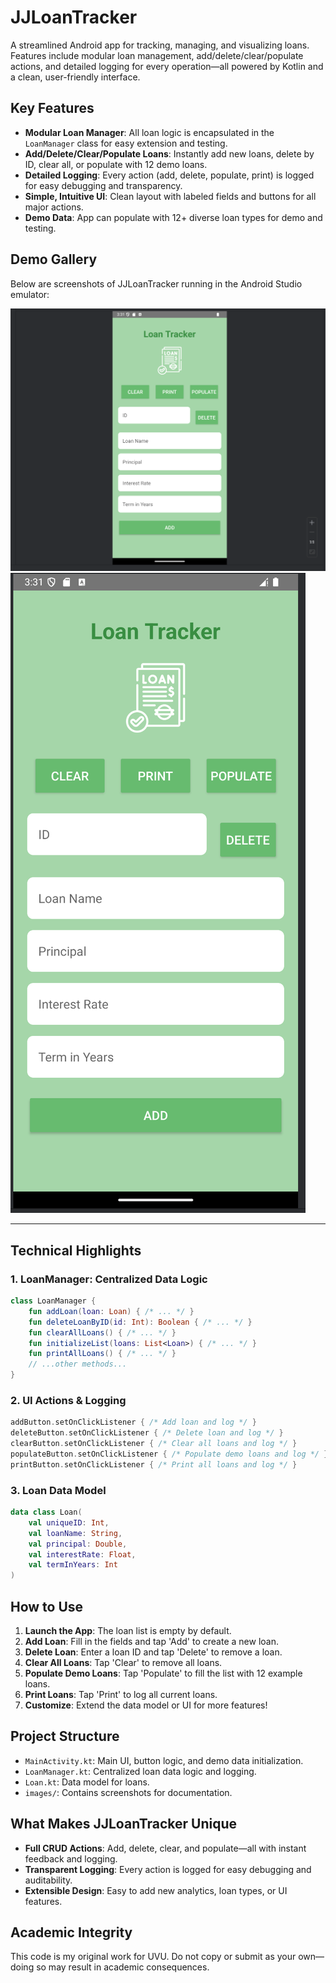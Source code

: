 # JJLoanTracker

A streamlined Android app for tracking, managing, and visualizing loans. Features include modular loan management, add/delete/clear/populate actions, and detailed logging for every operation—all powered by Kotlin and a clean, user-friendly interface.

## Key Features

- **Modular Loan Manager**: All loan logic is encapsulated in the `LoanManager` class for easy extension and testing.
- **Add/Delete/Clear/Populate Loans**: Instantly add new loans, delete by ID, clear all, or populate with 12 demo loans.
- **Detailed Logging**: Every action (add, delete, populate, print) is logged for easy debugging and transparency.
- **Simple, Intuitive UI**: Clean layout with labeled fields and buttons for all major actions.
- **Demo Data**: App can populate with 12+ diverse loan types for demo and testing.

## Demo Gallery

Below are screenshots of JJLoanTracker running in the Android Studio emulator:

![Main Screen](images/img-1.png)
![Loan List](images/img-2.png)

---

## Technical Highlights

### 1. LoanManager: Centralized Data Logic
```kotlin
class LoanManager {
    fun addLoan(loan: Loan) { /* ... */ }
    fun deleteLoanByID(id: Int): Boolean { /* ... */ }
    fun clearAllLoans() { /* ... */ }
    fun initializeList(loans: List<Loan>) { /* ... */ }
    fun printAllLoans() { /* ... */ }
    // ...other methods...
}
```

### 2. UI Actions & Logging
```kotlin
addButton.setOnClickListener { /* Add loan and log */ }
deleteButton.setOnClickListener { /* Delete loan and log */ }
clearButton.setOnClickListener { /* Clear all loans and log */ }
populateButton.setOnClickListener { /* Populate demo loans and log */ }
printButton.setOnClickListener { /* Print all loans and log */ }
```

### 3. Loan Data Model
```kotlin
data class Loan(
    val uniqueID: Int,
    val loanName: String,
    val principal: Double,
    val interestRate: Float,
    val termInYears: Int
)
```

## How to Use

1. **Launch the App**: The loan list is empty by default.
2. **Add Loan**: Fill in the fields and tap 'Add' to create a new loan.
3. **Delete Loan**: Enter a loan ID and tap 'Delete' to remove a loan.
4. **Clear All Loans**: Tap 'Clear' to remove all loans.
5. **Populate Demo Loans**: Tap 'Populate' to fill the list with 12 example loans.
6. **Print Loans**: Tap 'Print' to log all current loans.
7. **Customize**: Extend the data model or UI for more features!

## Project Structure

- `MainActivity.kt`: Main UI, button logic, and demo data initialization.
- `LoanManager.kt`: Centralized loan data logic and logging.
- `Loan.kt`: Data model for loans.
- `images/`: Contains screenshots for documentation.

## What Makes JJLoanTracker Unique

- **Full CRUD Actions**: Add, delete, clear, and populate—all with instant feedback and logging.
- **Transparent Logging**: Every action is logged for easy debugging and auditability.
- **Extensible Design**: Easy to add new analytics, loan types, or UI features.

## Academic Integrity

This code is my original work for UVU. Do not copy or submit as your own—doing so may result in academic consequences.
